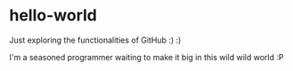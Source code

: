 # hello-world
Just exploring the functionalities of GitHub :) :)

I'm a seasoned programmer waiting to make it big in this wild wild world :P
